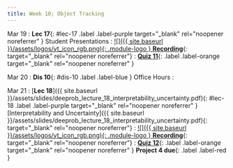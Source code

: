 ```yaml
---
title: Week 10; Object Tracking
---
```


Mar 19
: **Lec 17**{: #lec-17 .label .label-purple target="_blank" rel="noopener noreferrer" } Student Presentations
  : [![]({{ site.baseurl }}/assets/logos/yt_icon_rgb.png){: .module-logo } **Recording**](https://leccap.engin.umich.edu/leccap/player/r/R7zBB1){: target="_blank" rel="noopener noreferrer"}
: [**Quiz 11**](https://www.gradescope.com/courses/704549/){: .label .label-orange target="_blank" rel="noopener noreferrer" }



Mar 20
: **Dis 10**{: #dis-10 .label .label-blue } Office Hours
  : &nbsp;


Mar 21
: [**Lec 18**]({{ site.baseurl }}/assets/slides/deeprob_lecture_18_interpretability_uncertainty.pdf){: #lec-18 .label .label-purple target="_blank" rel="noopener noreferrer" } [Interpretability and Uncertainty]({{ site.baseurl }}/assets/slides/deeprob_lecture_18_interpretability_uncertainty.pdf){: target="_blank" rel="noopener noreferrer"}
  : [![]({{ site.baseurl }}/assets/logos/yt_icon_rgb.png){: .module-logo } **Recording**](https://leccap.engin.umich.edu/leccap/player/r/IPsty8){: target="_blank" rel="noopener noreferrer"}
: [**Quiz 12**](https://www.gradescope.com/courses/704549/){: .label .label-orange target="_blank" rel="noopener noreferrer" } **Project 4 due**{: .label .label-red }

